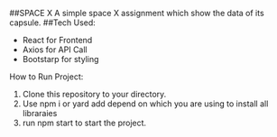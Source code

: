 ##SPACE X 
A simple space X assignment which show the data of its capsule.
##Tech Used:
  * React for Frontend
  * Axios for API Call
  * Bootstarp for styling 
  
 How to Run Project:
 1. Clone this repository to your directory.
 2. Use npm i or yard add depend on which you are using to install all libraraies
 3. run npm start to start the project. 
